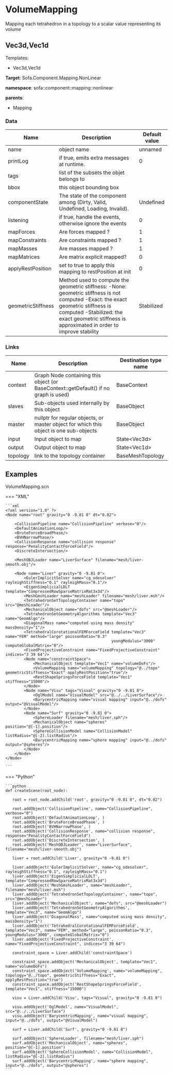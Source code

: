 <!-- generate_doc -->
# VolumeMapping

Mapping each tetrahedron in a topology to a scalar value representing its volume


## Vec3d,Vec1d

Templates:

- Vec3d,Vec1d

__Target__: Sofa.Component.Mapping.NonLinear

__namespace__: sofa::component::mapping::nonlinear

__parents__:

- Mapping

### Data

<table>
    <thead>
        <tr>
            <th>Name</th>
            <th>Description</th>
            <th>Default value</th>
        </tr>
    </thead>
    <tbody>
	<tr>
		<td>name</td>
		<td>
object name
		</td>
		<td>unnamed</td>
	</tr>
	<tr>
		<td>printLog</td>
		<td>
if true, emits extra messages at runtime.
		</td>
		<td>0</td>
	</tr>
	<tr>
		<td>tags</td>
		<td>
list of the subsets the objet belongs to
		</td>
		<td></td>
	</tr>
	<tr>
		<td>bbox</td>
		<td>
this object bounding box
		</td>
		<td></td>
	</tr>
	<tr>
		<td>componentState</td>
		<td>
The state of the component among (Dirty, Valid, Undefined, Loading, Invalid).
		</td>
		<td>Undefined</td>
	</tr>
	<tr>
		<td>listening</td>
		<td>
if true, handle the events, otherwise ignore the events
		</td>
		<td>0</td>
	</tr>
	<tr>
		<td>mapForces</td>
		<td>
Are forces mapped ?
		</td>
		<td>1</td>
	</tr>
	<tr>
		<td>mapConstraints</td>
		<td>
Are constraints mapped ?
		</td>
		<td>1</td>
	</tr>
	<tr>
		<td>mapMasses</td>
		<td>
Are masses mapped ?
		</td>
		<td>1</td>
	</tr>
	<tr>
		<td>mapMatrices</td>
		<td>
Are matrix explicit mapped?
		</td>
		<td>0</td>
	</tr>
	<tr>
		<td>applyRestPosition</td>
		<td>
set to true to apply this mapping to restPosition at init
		</td>
		<td>0</td>
	</tr>
	<tr>
		<td>geometricStiffness</td>
		<td>
Method used to compute the geometric stiffness:
-None: geometric stiffness is not computed
-Exact: the exact geometric stiffness is computed
-Stabilized: the exact geometric stiffness is approximated in order to improve stability
		</td>
		<td>Stabilized</td>
	</tr>

</tbody>
</table>

### Links


| Name | Description | Destination type name |
| ---- | ----------- | --------------------- |
|context|Graph Node containing this object (or BaseContext::getDefault() if no graph is used)|BaseContext|
|slaves|Sub-objects used internally by this object|BaseObject|
|master|nullptr for regular objects, or master object for which this object is one sub-objects|BaseObject|
|input|Input object to map|State&lt;Vec3d&gt;|
|output|Output object to map|State&lt;Vec1d&gt;|
|topology|link to the topology container|BaseMeshTopology|

## Examples 

VolumeMapping.scn

=== "XML"

    ```xml
    <?xml version="1.0" ?>
    <Node name="root" gravity="0 -9.81 0" dt="0.02">
    
        <CollisionPipeline name="CollisionPipeline" verbose="0"/>
        <DefaultAnimationLoop/>
        <BruteForceBroadPhase/>
        <BVHNarrowPhase/>
        <CollisionResponse name="collision response" response="PenalityContactForceField"/>
        <DiscreteIntersection/>
    
        <MeshOBJLoader name="LiverSurface" filename="mesh/liver-smooth.obj"/>
    
        <Node name="Liver" gravity="0 -9.81 0">
            <EulerImplicitSolver name="cg_odesolver" rayleighStiffness="0.1" rayleighMass="0.1"/>
            <EigenSimplicialLDLT template="CompressedRowSparseMatrixMat3x3d"/>
            <MeshGmshLoader name="meshLoader" filename="mesh/liver.msh"/>
            <TetrahedronSetTopologyContainer name="topo" src="@meshLoader"/>
            <MechanicalObject name="dofs" src="@meshLoader"/>
            <TetrahedronSetGeometryAlgorithms template="Vec3" name="GeomAlgo"/>
            <DiagonalMass name="computed using mass density" massDensity="1"/>
            <TetrahedralCorotationalFEMForceField template="Vec3" name="FEM" method="large" poissonRatio="0.3"
                                                  youngModulus="3000" computeGlobalMatrix="0"/>
            <FixedProjectiveConstraint name="FixedProjectiveConstraint" indices="3 39 64"/>
            <Node name="constraintSpace">
                <MechanicalObject template="Vec1" name="volumeDoFs"/>
                <VolumeMapping name="volumeMapping" topology="@../topo" geometricStiffness="Exact" applyRestPosition="true"/>
                <RestShapeSpringsForceField template="Vec1" stiffness="15000"/>
            </Node>
            <Node name="Visu" tags="Visual" gravity="0 -9.81 0">
                <OglModel name="VisualModel" src="@../../LiverSurface"/>
                <BarycentricMapping name="visual mapping" input="@../dofs" output="@VisualModel"/>
            </Node>
            <Node name="Surf" gravity="0 -9.81 0">
                <SphereLoader filename="mesh/liver.sph"/>
                <MechanicalObject name="spheres" position="@[-1].position"/>
                <SphereCollisionModel name="CollisionModel" listRadius="@[-2].listRadius"/>
                <BarycentricMapping name="sphere mapping" input="@../dofs" output="@spheres"/>
            </Node>
        </Node>
    </Node>

    ```

=== "Python"

    ```python
    def createScene(root_node):

       root = root_node.addChild('root', gravity="0 -9.81 0", dt="0.02")

       root.addObject('CollisionPipeline', name="CollisionPipeline", verbose="0")
       root.addObject('DefaultAnimationLoop', )
       root.addObject('BruteForceBroadPhase', )
       root.addObject('BVHNarrowPhase', )
       root.addObject('CollisionResponse', name="collision response", response="PenalityContactForceField")
       root.addObject('DiscreteIntersection', )
       root.addObject('MeshOBJLoader', name="LiverSurface", filename="mesh/liver-smooth.obj")

       liver = root.addChild('Liver', gravity="0 -9.81 0")

       liver.addObject('EulerImplicitSolver', name="cg_odesolver", rayleighStiffness="0.1", rayleighMass="0.1")
       liver.addObject('EigenSimplicialLDLT', template="CompressedRowSparseMatrixMat3x3d")
       liver.addObject('MeshGmshLoader', name="meshLoader", filename="mesh/liver.msh")
       liver.addObject('TetrahedronSetTopologyContainer', name="topo", src="@meshLoader")
       liver.addObject('MechanicalObject', name="dofs", src="@meshLoader")
       liver.addObject('TetrahedronSetGeometryAlgorithms', template="Vec3", name="GeomAlgo")
       liver.addObject('DiagonalMass', name="computed using mass density", massDensity="1")
       liver.addObject('TetrahedralCorotationalFEMForceField', template="Vec3", name="FEM", method="large", poissonRatio="0.3", youngModulus="3000", computeGlobalMatrix="0")
       liver.addObject('FixedProjectiveConstraint', name="FixedProjectiveConstraint", indices="3 39 64")

       constraint_space = Liver.addChild('constraintSpace')

       constraint_space.addObject('MechanicalObject', template="Vec1", name="volumeDoFs")
       constraint_space.addObject('VolumeMapping', name="volumeMapping", topology="@../topo", geometricStiffness="Exact", applyRestPosition="true")
       constraint_space.addObject('RestShapeSpringsForceField', template="Vec1", stiffness="15000")

       visu = Liver.addChild('Visu', tags="Visual", gravity="0 -9.81 0")

       visu.addObject('OglModel', name="VisualModel", src="@../../LiverSurface")
       visu.addObject('BarycentricMapping', name="visual mapping", input="@../dofs", output="@VisualModel")

       surf = Liver.addChild('Surf', gravity="0 -9.81 0")

       surf.addObject('SphereLoader', filename="mesh/liver.sph")
       surf.addObject('MechanicalObject', name="spheres", position="@[-1].position")
       surf.addObject('SphereCollisionModel', name="CollisionModel", listRadius="@[-2].listRadius")
       surf.addObject('BarycentricMapping', name="sphere mapping", input="@../dofs", output="@spheres")
    ```

